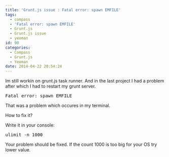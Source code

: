 ```yaml
---
title: 'Grunt.js issue : Fatal error: spawn EMFILE'
tags:
  - compass
  - 'Fatal error: spawn EMFILE'
  - Grunt.js
  - Grunt.js issue
  - yeoman
id: 90
categories:
  - Compass
  - Grunt.js
  - Yeoman
date: 2014-04-22 20:54:24
---
```


Im still workin on grunt.js task runner. And in the last project I had a problem after which I had to restart my grunt server.

<!--more-->
<pre class="lang:default decode:true">Fatal error: spawn EMFILE</pre>
That was a problem which occures in my terminal.

How to fix it?

Write it in your console:
<pre class="lang:default decode:true">ulimit -n 1000</pre>
Your problem should be fixed. If the count 1000 is too big for your OS try lower value.

&nbsp;